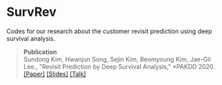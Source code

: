 # SurvRev 

Codes for our research about the customer revisit prediction using deep survival analysis.

> __Publication__ </br>
> Sundong Kim, Hwanjun Song, Sejin Kim, Beomyoung Kim, Jae-Gil Lee., "Revisit Prediction by Deep Survival Analysis," *PAKDD 2020. [[Paper]](http://seondong.github.io/assets/papers/2020_PAKDD_SurvRev.pdf) [[Slides]](http://seondong.github.io/assets/papers/2020_PAKDD_SurvRev_slides.pdf) [[Talk]](https://youtu.be/uqtxPjLYbno)
